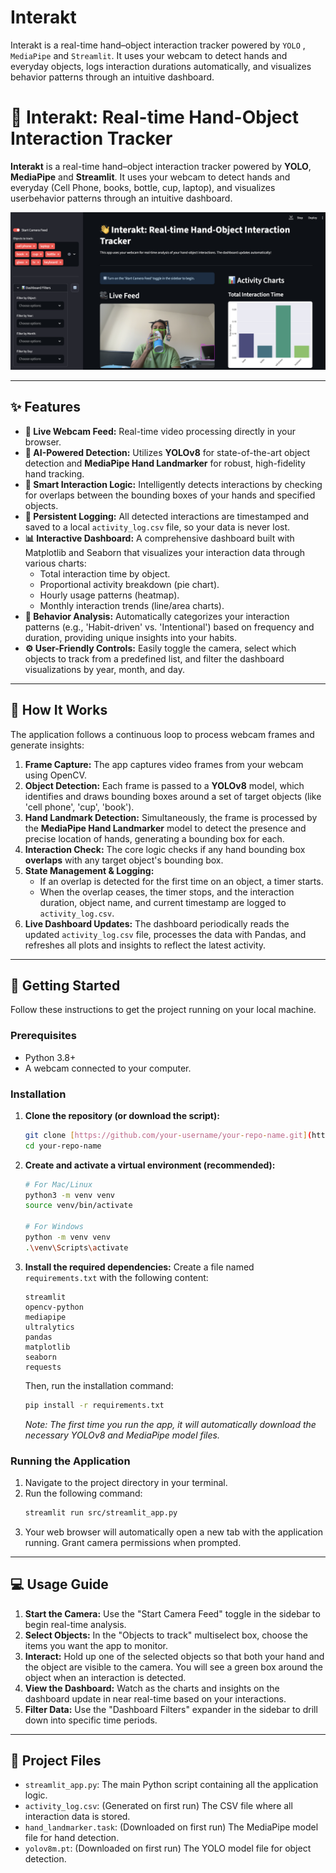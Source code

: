 # Interakt
Interakt is a real-time hand–object interaction tracker powered by `YOLO` , `MediaPipe` and `Streamlit`. It uses your webcam to detect hands and everyday objects, logs interaction durations automatically, and visualizes behavior patterns through an intuitive dashboard. 

# 👋 Interakt: Real-time Hand-Object Interaction Tracker

**Interakt** is a real-time hand–object interaction tracker powered by **YOLO**, **MediaPipe** and **Streamlit**. It uses your webcam to detect hands and everyday  (Cell Phone, books, bottle, cup, laptop), and visualizes userbehavior patterns through an intuitive dashboard.

![Dashboard Preview](assets/dashboard1.png)

---

## ✨ Features

* **🎥 Live Webcam Feed:** Real-time video processing directly in your browser.
* **🤖 AI-Powered Detection:** Utilizes **YOLOv8** for state-of-the-art object detection and **MediaPipe Hand Landmarker** for robust, high-fidelity hand tracking.
* **🤝 Smart Interaction Logic:** Intelligently detects interactions by checking for overlaps between the bounding boxes of your hands and specified objects.
* **💾 Persistent Logging:** All detected interactions are timestamped and saved to a local `activity_log.csv` file, so your data is never lost.
* **📊 Interactive Dashboard:** A comprehensive dashboard built with Matplotlib and Seaborn that visualizes your interaction data through various charts:
    * Total interaction time by object.
    * Proportional activity breakdown (pie chart).
    * Hourly usage patterns (heatmap).
    * Monthly interaction trends (line/area charts).
* **🧠 Behavior Analysis:** Automatically categorizes your interaction patterns (e.g., 'Habit-driven' vs. 'Intentional') based on frequency and duration, providing unique insights into your habits.
* **⚙️ User-Friendly Controls:** Easily toggle the camera, select which objects to track from a predefined list, and filter the dashboard visualizations by year, month, and day.

---

## 🔧 How It Works

The application follows a continuous loop to process webcam frames and generate insights:

1.  **Frame Capture:** The app captures video frames from your webcam using OpenCV.
2.  **Object Detection:** Each frame is passed to a **YOLOv8** model, which identifies and draws bounding boxes around a set of target objects (like 'cell phone', 'cup', 'book').
3.  **Hand Landmark Detection:** Simultaneously, the frame is processed by the **MediaPipe Hand Landmarker** model to detect the presence and precise location of hands, generating a bounding box for each.
4.  **Interaction Check:** The core logic checks if any hand bounding box **overlaps** with any target object's bounding box.
5.  **State Management & Logging:**
    * If an overlap is detected for the first time on an object, a timer starts.
    * When the overlap ceases, the timer stops, and the interaction duration, object name, and current timestamp are logged to `activity_log.csv`.
6.  **Live Dashboard Updates:** The dashboard periodically reads the updated `activity_log.csv` file, processes the data with Pandas, and refreshes all plots and insights to reflect the latest activity.

---

## 🚀 Getting Started

Follow these instructions to get the project running on your local machine.

### Prerequisites

* Python 3.8+
* A webcam connected to your computer.

### Installation

1.  **Clone the repository (or download the script):**
    ```bash
    git clone [https://github.com/your-username/your-repo-name.git](https://github.com/your-username/your-repo-name.git)
    cd your-repo-name
    ```

2.  **Create and activate a virtual environment (recommended):**
    ```bash
    # For Mac/Linux
    python3 -m venv venv
    source venv/bin/activate

    # For Windows
    python -m venv venv
    .\venv\Scripts\activate
    ```

3.  **Install the required dependencies:**
    Create a file named `requirements.txt` with the following content:
    ```
    streamlit
    opencv-python
    mediapipe
    ultralytics
    pandas
    matplotlib
    seaborn
    requests
    ```
    Then, run the installation command:
    ```bash
    pip install -r requirements.txt
    ```
    *Note: The first time you run the app, it will automatically download the necessary YOLOv8 and MediaPipe model files.*

### Running the Application

1.  Navigate to the project directory in your terminal.
2.  Run the following command:
    ```bash
    streamlit run src/streamlit_app.py
    ```
3.  Your web browser will automatically open a new tab with the application running. Grant camera permissions when prompted.

---

## 💻 Usage Guide

1.  **Start the Camera:** Use the "Start Camera Feed" toggle in the sidebar to begin real-time analysis.
2.  **Select Objects:** In the "Objects to track" multiselect box, choose the items you want the app to monitor.
3.  **Interact:** Hold up one of the selected objects so that both your hand and the object are visible to the camera. You will see a green box around the object when an interaction is detected.
4.  **View the Dashboard:** Watch as the charts and insights on the dashboard update in near real-time based on your interactions.
5.  **Filter Data:** Use the "Dashboard Filters" expander in the sidebar to drill down into specific time periods.

---

## 📁 Project Files

* `streamlit_app.py`: The main Python script containing all the application logic.
* `activity_log.csv`: (Generated on first run) The CSV file where all interaction data is stored.
* `hand_landmarker.task`: (Downloaded on first run) The MediaPipe model file for hand detection.
* `yolov8m.pt`: (Downloaded on first run) The YOLO model file for object detection.
